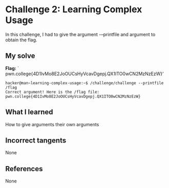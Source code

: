 # Challenge 2: Learning Complex Usage
In this challenge, I had to give the argument -–printfile and argument to obtain the flag. 

## My solve
**Flag:** ` pwn.college{4D1IvMo8E2JoOUCsHyVcavDgepj.QX1ITO0wCN2MzNzEzW}’


```
hacker@man~learning-complex-usage:~$ /challenge/challenge --printfile /flag
Correct argument! Here is the /flag file:
pwn.college{4D1IvMo8E2JoOUCsHyVcavDgepj.QX1ITO0wCN2MzNzEzW}
```

## What I learned
How to give arguments their own arguments

## Incorrect tangents
None

## References
None
